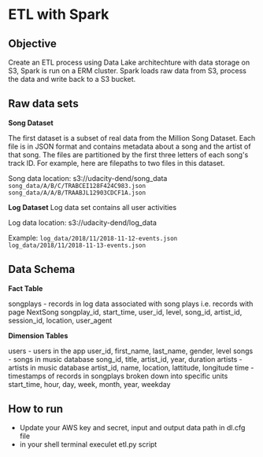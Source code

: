 # ETL with Spark

## Objective

Create an ETL process using Data Lake architechture with data storage on S3, Spark is run on a ERM cluster.
Spark loads raw data from S3, process the data and write back to a S3 bucket.


## Raw data sets

**Song Dataset**

The first dataset is a subset of real data from the Million Song Dataset. Each file is in JSON format and contains metadata about a song and the artist of that song. The files are partitioned by the first three letters of each song's track ID. For example, here are filepaths to two files in this dataset.

Song data location: s3://udacity-dend/song_data
     ```
     song_data/A/B/C/TRABCEI128F424C983.json
     song_data/A/A/B/TRAABJL12903CDCF1A.json
     ```
     
**Log Dataset**
Log data set contains all user activities 

Log data location: s3://udacity-dend/log_data

Example:
    ```
    log_data/2018/11/2018-11-12-events.json
    log_data/2018/11/2018-11-13-events.json
    ```


## Data Schema

**Fact Table**

songplays - records in log data associated with song plays i.e. records with page NextSong
        songplay_id, start_time, user_id, level, song_id, artist_id, session_id, location, user_agent

**Dimension Tables**

users - users in the app
        user_id, first_name, last_name, gender, level
songs - songs in music database
        song_id, title, artist_id, year, duration
artists - artists in music database
        artist_id, name, location, lattitude, longitude
time - timestamps of records in songplays broken down into specific units
        start_time, hour, day, week, month, year, weekday

        
## How to run

- Update your AWS key and secret, input and output data path in dl.cfg file
- in your shell terminal execulet etl.py script







